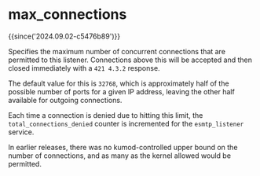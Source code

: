 # max_connections

{{since('2024.09.02-c5476b89')}}

Specifies the maximum number of concurrent connections that are permitted
to this listener. Connections above this will be accepted and then closed
immediately with a `421 4.3.2` response.

The default value for this is `32768`, which is approximately half of
the possible number of ports for a given IP address, leaving the other
half available for outgoing connections.

Each time a connection is denied due to hitting this limit, the
`total_connections_denied` counter is incremented for the `esmtp_listener`
service.

In earlier releases, there was no kumod-controlled upper bound on the
number of connections, and as many as the kernel allowed would be
permitted.


